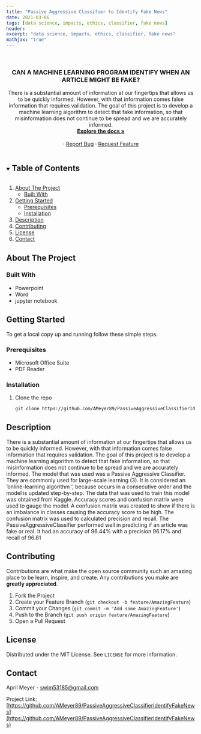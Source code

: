 ```yaml
---
title: "Passive Aggressive Classifier to Identify Fake News"
date: 2021-03-06
tags: [data science, impacts, ethics, classifier, fake news]
header:
excerpt: "data science, impacts, ethics, classifier, fake news"
mathjax: "true"
---
```


<!--
*** To avoid retyping too much info. Do a search and replace for the following:
*** AMeyer89, PassiveAggressiveClassifierIdentifyFakeNews, twitter_handle, swim53185@gmail.com, Data Science Impact On Football, A presentation on how data science has impacted fantasy football. 
-->



<br />
<p align="center">
  <a href="https://github.com/AMeyer89/PassiveAggressiveClassifierIdentifyFakeNews">
  </a>

  <h3 align="center">CAN A MACHINE LEARNING PROGRAM IDENTIFY WHEN AN ARTICLE MIGHT BE FAKE?</h3>

  <p align="center"> 
	There is a substantial amount of information at our fingertips that allows us to be quickly informed. However, with that information comes false information that requires validation. The goal of this project is to develop a machine learning algorithm to detect that fake information, so that misinformation does not continue to be spread and we are accurately informed.  
    <br />
    <a href="https://github.com/AMeyer89/PassiveAggressiveClassifierIdentifyFakeNews"><strong>Explore the docs »</strong></a>
    <br />
    <br />
    ·
    <a href="https://github.com/AMeyer89/PassiveAggressiveClassifierIdentifyFakeNews/issues">Report Bug</a>
    ·
    <a href="https://github.com/AMeyer89/PassiveAggressiveClassifierIdentifyFakeNews/issues">Request Feature</a>
  </p>
</p>



<!-- TABLE OF CONTENTS -->
<details open="open">
  <summary><h2 style="display: inline-block">Table of Contents</h2></summary>
  <ol>
    <li>
      <a href="#about-the-project">About The Project</a>
      <ul>
        <li><a href="#built-with">Built With</a></li>
      </ul>
    </li>
    <li>
      <a href="#getting-started">Getting Started</a>
      <ul>
        <li><a href="#prerequisites">Prerequisites</a></li>
        <li><a href="#installation">Installation</a></li>
      </ul>
    </li>
    <li><a href="#usage">Description</a></li>
    <li><a href="#contributing">Contributing</a></li>
    <li><a href="#license">License</a></li>
    <li><a href="#contact">Contact</a></li>
  </ol>
</details>



<!-- ABOUT THE PROJECT -->
## About The Project

### Built With

* Powerpoint
* Word
* jupyter notebook



<!-- GETTING STARTED -->
## Getting Started

To get a local copy up and running follow these simple steps.

### Prerequisites

* Microsoft Office Suite
* PDF Reader

### Installation

1. Clone the repo
   ```sh
   git clone https://github.com/AMeyer89/PassiveAggressiveClassifierIdentifyFakeNews.git
   ```



<!-- USAGE EXAMPLES -->
## Description


There is a substantial amount of information at our fingertips that allows us to be quickly informed. However, with that information comes false information that requires validation. The goal of this project is to develop a machine learning algorithm to detect that fake information, so that misinformation does not continue to be spread and we are accurately informed.
The model that was used was a Passive Aggressive Classifier.  They are commonly used for large-scale learning (3). It is considered an ‘online-learning algorithm ‘, because occurs in a consecutive order and the model is updated step-by-step. The data that was used to train this model was obtained from Kaggle. 
Accuracy scores and confusion matrix were used to gauge the model. A confusion matrix was created to show if there is an imbalance in classes causing the accuracy score to be high. The confusion matrix was used to calculated precision and recall. The PassiveAggressiveClassifier performed well in predicting if an article was fake or real. It had an accuracy of 96.44% with a precision 96.17% and recall of 96.81


<!-- CONTRIBUTING -->
## Contributing

Contributions are what make the open source community such an amazing place to be learn, inspire, and create. Any contributions you make are **greatly appreciated**.

1. Fork the Project
2. Create your Feature Branch (`git checkout -b feature/AmazingFeature`)
3. Commit your Changes (`git commit -m 'Add some AmazingFeature'`)
4. Push to the Branch (`git push origin feature/AmazingFeature`)
5. Open a Pull Request



<!-- LICENSE -->
## License

Distributed under the MIT License. See `LICENSE` for more information.



<!-- CONTACT -->
## Contact

April Meyer - swim53185@gmail.com

Project Link: [https://github.com/AMeyer89/PassiveAggressiveClassifierIdentifyFakeNews](https://github.com/AMeyer89/PassiveAggressiveClassifierIdentifyFakeNews)








<!-- MARKDOWN LINKS & IMAGES -->
<!-- https://www.markdownguide.org/basic-syntax/#reference-style-links -->
[contributors-shield]: https://img.shields.io/github/contributors/AMeyer89/repo.svg?style=for-the-badge
[contributors-url]: https://github.com/AMeyer89/repo/graphs/contributors
[forks-shield]: https://img.shields.io/github/forks/AMeyer89/repo.svg?style=for-the-badge
[forks-url]: https://github.com/AMeyer89/repo/network/members
[stars-shield]: https://img.shields.io/github/stars/AMeyer89/repo.svg?style=for-the-badge
[stars-url]: https://github.com/AMeyer89/repo/stargazers
[issues-shield]: https://img.shields.io/github/issues/AMeyer89/repo.svg?style=for-the-badge
[issues-url]: https://github.com/AMeyer89/repo/issues
[license-shield]: https://img.shields.io/github/license/AMeyer89/repo.svg?style=for-the-badge
[license-url]: https://github.com/AMeyer89/repo/blob/master/LICENSE.txt
[linkedin-shield]: https://img.shields.io/badge/-LinkedIn-black.svg?style=for-the-badge&logo=linkedin&colorB=555
[linkedin-url]: https://linkedin.com/in/AMeyer89
